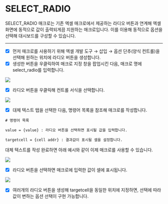 
# SELECT_RADIO

SELECT_RADIO 매크로는 기존 엑셀 매크로에서 제공하는 라디오 버튼과 연계해 엑셀 화면에 동적으로 값이 출력되게끔 지원하는 매크로입니다. 이를 이용해 동적으로 옵션을 선택해 대시보드를 구성할 수 있습니다.

---

- [x] 먼저 매크로를 사용하기 위해 엑셀 개발 도구 → 삽입 → 옵션 단추(양식 컨트롤)을 선택해 원하는 위치에 라디오 버튼을 생성합니다.
- [x] 생성한 버튼을 우클릭하여 매크로 지정 창을 팝업시킨 다음, 매크로 명에 select_radio를 입력합니다.

<img src = "https://user-images.githubusercontent.com/86198387/203723053-bc6affdc-b702-4525-88c6-ce5331b431f8.png"/>


- [x] 라디오 버튼을 우클릭해 컨트롤 서식을 선택합니다.

<img src = "https://user-images.githubusercontent.com/86198387/203723783-263d1a3a-7df8-43aa-b64c-4e1a71861c8d.png" />

- [x] 대체 텍스트 탭을 선택한 다음, 명령어 목록을 참조해 매크로를 작성합니다.

```
# 명령어 목록

value = {value} : 라디오 버튼을 선택하면 표시될 값을 입력합니다.

targetcell = {cell addr} : 결과값이 표시될 셀을 설정합니다.
```

대체 텍스트를 작성 완료하면 아래 예시와 같이 이제 매크로를 사용할 수 있습니다.

<img src = "https://user-images.githubusercontent.com/86198387/203724020-032bd264-ff62-47a6-8c5f-e9b32512910d.png"/>

- [x] 라디오 버튼을 선택하면 매크로에 입력한 값이 셀에 표시됩니다.

<img src = "https://user-images.githubusercontent.com/86198387/203724365-36e8102c-ec49-433a-ba42-68006395bddb.png" />

- [x] 여러개의 라디오 버튼을 생성해 targetcell을 동일한 위치에 지정하면, 선택에 따라 값이 변하는 옵션 선택이 구현 가능합니다.